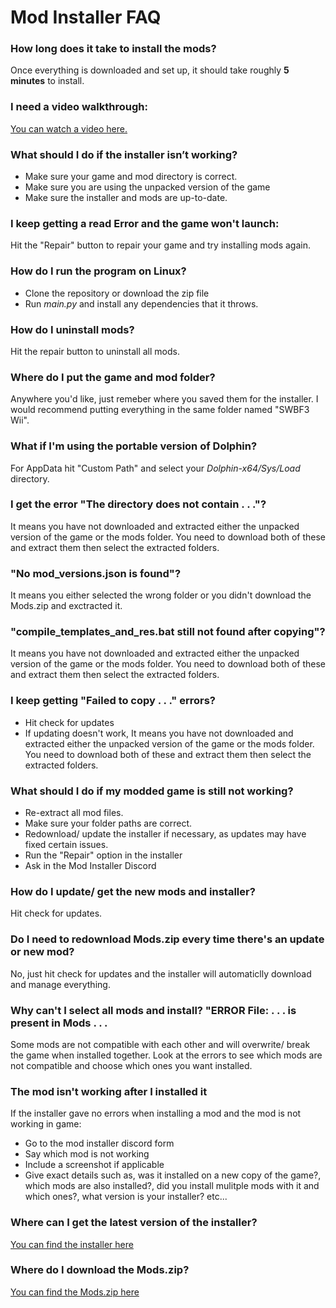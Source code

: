 # Mod Installer FAQ

### **How long does it take to install the mods?**

Once everything is downloaded and set up, it should take roughly **5 minutes** to install.

### **I need a video walkthrough:**
[You can watch a video here.](https://youtu.be/wxS2aQExOJw?si=fxBKt4HvDNVmJq-x)

### **What should I do if the installer isn’t working?**

- Make sure your game and mod directory is correct.
- Make sure you are using the unpacked version of the game
- Make sure the installer and mods are up-to-date.

### **I keep getting a read Error and the game won't launch:**

Hit the "Repair" button to repair your game and try installing mods again.

### **How do I run the program on Linux?**
- Clone the repository or download the zip file
- Run _main.py_ and install any dependencies that it throws.

### **How do I uninstall mods?**

Hit the repair button to uninstall all mods.

### **Where do I put the game and mod folder?**

Anywhere you'd like, just remeber where you saved them for the installer. I would recommend putting everything in the same folder named "SWBF3 Wii".

### **What if I'm using the portable version of Dolphin?**

For AppData hit "Custom Path" and select your *Dolphin-x64/Sys/Load* directory.

### **I get the error "The directory does not contain . . ."?**

It means you have not downloaded and extracted either the unpacked version of the game or the mods folder. You need to download both of these and extract them then select the extracted folders.

### **"No mod_versions.json is found"?**

It means you either selected the wrong folder or you didn't download the Mods.zip and exctracted it.

### **"compile_templates_and_res.bat still not found after copying"?**

It means you have not downloaded and extracted either the unpacked version of the game or the mods folder. You need to download both of these and extract them then select the extracted folders.

### **I keep getting "Failed to copy . . ." errors?**

- Hit check for updates
- If updating doesn't work, It means you have not downloaded and extracted either the unpacked version of the game or the mods folder. You need to download both of these and extract them then select the extracted folders.

### **What should I do if my modded game is still not working?**

- Re-extract all mod files.
- Make sure your folder paths are correct.
- Redownload/ update the installer if necessary, as updates may have fixed certain issues.
- Run the "Repair" option in the installer
- Ask in the Mod Installer Discord
### **How do I update/ get the new mods and installer?**

Hit check for updates.

### **Do I need to redownload Mods.zip every time there's an update or new mod?**

No, just hit check for updates and the installer will automaticlly download and manage everything.

### **Why can't I select all mods and install? "ERROR File: . . . is present in Mods . . .**

Some mods are not compatible with each other and will overwrite/ break the game when installed together. Look at the errors to see which mods are not compatible and choose which ones you want installed.

### **The mod isn't working after I installed it**

If the installer gave no errors when installing a mod and the mod is not working in game:

- Go to the mod installer discord form
- Say which mod is not working
- Include a screenshot if applicable
- Give exact details such as, was it installed on a new copy of the game?, which mods are also installed?, did you install mulitple mods with it and which ones?, what version is your installer? etc...

### **Where can I get the latest version of the installer?**

[You can find the installer here](https://github.com/MichaelZaugg/SWBF3-Wii-Mod-Installer/releases/tag/swbf3_wii_mod_installer_v4.1)

### **Where do I download the Mods.zip?**

[You can find the Mods.zip here](https://drive.google.com/drive/folders/1M57v282fMxKLYZlict_QWcGScVRQsJi5?usp=drive_link)
